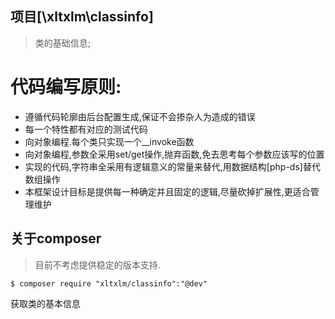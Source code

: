项目[\xltxlm\classinfo\]
--------
> 类的基础信息;

# 代码编写原则:
- 遵循代码轮廓由后台配置生成,保证不会掺杂人为造成的错误
- 每一个特性都有对应的测试代码
- 向对象编程.每个类只实现一个__invoke函数
- 向对象编程,参数全采用set/get操作,抛弃函数,免去思考每个参数应该写的位置
- 实现的代码,字符串全采用有逻辑意义的常量来替代,用数据结构[php-ds]替代数组操作
- 本框架设计目标是提供每一种确定并且固定的逻辑,尽量砍掉扩展性,更适合管理维护

## 关于composer

> 目前不考虑提供稳定的版本支持.

```shell
$ composer require "xltxlm/classinfo":"@dev"
```


获取类的基本信息
